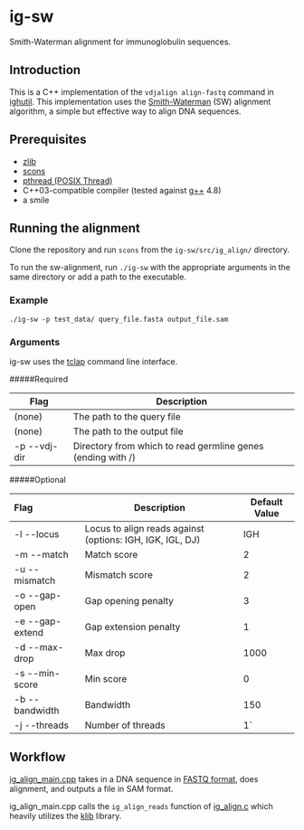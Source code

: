 # ig-sw

Smith-Waterman alignment for immunoglobulin sequences.

## Introduction

This is a C++ implementation of the  `vdjalign align-fastq` command in [ighutil](https://github.com/matsengrp/ighutil). This implementation uses the [Smith-Waterman](https://en.wikipedia.org/wiki/Smith%E2%80%93Waterman_algorithm) (SW) alignment algorithm, a simple but effective way to align DNA sequences.

## Prerequisites

- [zlib](http://www.zlib.net/)
- [scons](http://scons.org/)
- [pthread (POSIX Thread)](https://computing.llnl.gov/tutorials/pthreads/)
- C++03-compatible compiler (tested against [g++](https://gcc.gnu.org/) 4.8)
- a smile

## Running the alignment

Clone the repository and run `scons` from the  `ig-sw/src/ig_align/` directory.

To run the sw-alignment, run `./ig-sw` with the appropriate arguments in the same directory or add a path to the executable.

### Example

`./ig-sw -p test_data/ query_file.fasta output_file.sam`

### Arguments

ig-sw uses the [tclap](http://tclap.sourceforge.net/) command line interface.

#####Required

| Flag         | Description                              |
| ------------ | ---------------------------------------- |
| (none)       | The path to the query file               |
| (none)       | The path to the output file              |
| -p --vdj-dir | Directory from which to read germline genes (ending with /) |

#####Optional

| Flag            | Description                              | Default Value |
| :-------------- | ---------------------------------------- | ------------- |
| -l --locus      | Locus to align reads against (options: IGH, IGK, IGL, DJ) | IGH           |
| -m --match      | Match score                              | 2             |
| -u --mismatch   | Mismatch score                           | 2             |
| -o --gap-open   | Gap opening penalty                      | 3             |
| -e --gap-extend | Gap extension penalty                    | 1             |
| -d --max-drop   | Max drop                                 | 1000          |
| -s --min-score  | Min score                                | 0             |
| -b --bandwidth  | Bandwidth                                | 150           |
| -j --threads    | Number of threads                        | 1`            |

## Workflow

[ig_align_main.cpp](https://github.com/matsengrp/ig-sw/blob/master/src/ig_align/ig_align_main.cpp) takes in a DNA sequence in [FASTQ format](https://en.wikipedia.org/wiki/FASTQ_format), does alignment, and outputs a file in SAM format.

ig_align_main.cpp calls the `ig_align_reads` function of [ig_align.c](https://github.com/matsengrp/ig-sw/blob/master/src/ig_align/ig_align.c) which heavily utilizes the [klib](https://github.com/attractivechaos/klib) library.
